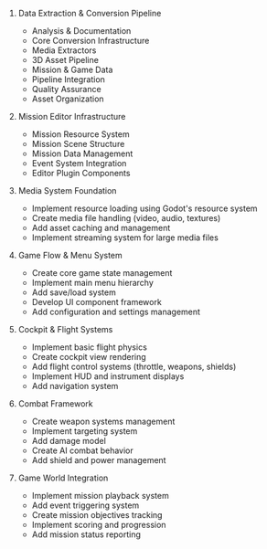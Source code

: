 1. Data Extraction & Conversion Pipeline
   - Analysis & Documentation
   - Core Conversion Infrastructure
   - Media Extractors
   - 3D Asset Pipeline
   - Mission & Game Data
   - Pipeline Integration
   - Quality Assurance
   - Asset Organization

2. Mission Editor Infrastructure
   - Mission Resource System
   - Mission Scene Structure
   - Mission Data Management
   - Event System Integration  
   - Editor Plugin Components

3. Media System Foundation
   - Implement resource loading using Godot's resource system
   - Create media file handling (video, audio, textures)
   - Add asset caching and management
   - Implement streaming system for large media files

4. Game Flow & Menu System
   - Create core game state management
   - Implement main menu hierarchy
   - Add save/load system
   - Develop UI component framework
   - Add configuration and settings management

5. Cockpit & Flight Systems
   - Implement basic flight physics
   - Create cockpit view rendering
   - Add flight control systems (throttle, weapons, shields)
   - Implement HUD and instrument displays
   - Add navigation system

6. Combat Framework
   - Create weapon systems management
   - Implement targeting system
   - Add damage model
   - Create AI combat behavior
   - Add shield and power management

7. Game World Integration
   - Implement mission playback system
   - Add event triggering system
   - Create mission objectives tracking
   - Implement scoring and progression
   - Add mission status reporting

